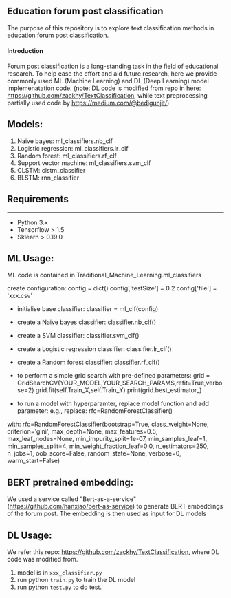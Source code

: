 Education forum post classification
-------------------------------------------------------------------------
The purpose of this repository is to explore text classification methods in education forum post classification.

#### Introduction
Forum post classification is a long-standing task in the field of educational research. To help ease the effort and aid future research, here we provide commonly used ML (Machine Learning) and DL (Deep Learning) model implemenatation code. (note: DL code is modified from repo in here: https://github.com/zackhy/TextClassification, while text preprocessing partially used code by https://medium.com/@bedigunjit/)

Models:
-------------------------------------------------------------------------
1) Naive bayes: ml_classifiers.nb_clf
2) Logistic regression: ml_classifiers.lr_clf
3) Random forest: ml_classifiers.rf_clf
4) Support vector machine: ml_classifiers.svm_clf
5) CLSTM: clstm_classifier
6) BLSTM: rnn_classifier


## Requirements  
-------------------------------------------------------------------------------------------------------
* Python 3.x  
* Tensorflow > 1.5
* Sklearn > 0.19.0  

ML Usage: 
-------------------------------------------------------------------------------------------------------
ML code is contained in Traditional_Machine_Learning.ml_classifiers

create configuration: 
config = dict()
config['testSize'] = 0.2
config['file'] = 'xxx.csv'

* initialise base classifier:
classifier = ml_clf(config)

* create a Naive bayes classifier: 
classifier.nb_clf()

* create a SVM classifier:
classifier.svm_clf()

* create a Logistic regression classifier:
classifier.lr_clf()

* create a Random forest classifier:
classifier.rf_clf()

* to perform a simple grid search with pre-defined parameters:
grid = GridSearchCV(YOUR_MODEL,YOUR_SEARCH_PARAMS,refit=True,verbose=2)
grid.fit(self.Train_X,self.Train_Y)
print(grid.best_estimator_)

* to run a model with hyperparamter, replace model function and add parameter: 
e.g., 
replace: 
rfc=RandomForestClassifier()

with: 
rfc=RandomForestClassifier(bootstrap=True, class_weight=None, criterion='gini',
  max_depth=None, max_features=0.5, max_leaf_nodes=None,
  min_impurity_split=1e-07, min_samples_leaf=1,
  min_samples_split=4, min_weight_fraction_leaf=0.0,
  n_estimators=250, n_jobs=1, oob_score=False, random_state=None,
  verbose=0, warm_start=False)



BERT pretrained embedding:
-------------------------------------------------------------------------------------------------------
We used a service called "Bert-as-a-service" (https://github.com/hanxiao/bert-as-service) to generate BERT embeddings of the forum post. 
The embedding is then used as input for DL models


DL Usage: 
-------------------------------------------------------------------------------------------------------
We refer this repo: https://github.com/zackhy/TextClassification, where DL code was modified from. 

1) model is in `xxx_classifier.py`
2) run python `train.py` to train the DL model
3) run python `test.py` to do test.



